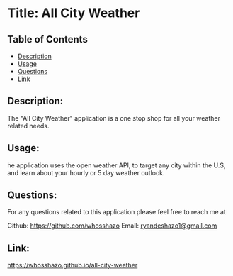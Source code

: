 # Title: All City Weather

## Table of Contents

- [Description](#description)
- [Usage](#usage)
- [Questions](#questions)
- [Link](#link)

## Description:

The "All City Weather" application is a one stop shop for all your weather related needs.

## Usage:

he application uses the open weather API, to target any city within the U.S, and learn about your hourly or 5 day weather outlook.

## Questions:

For any questions related to this application please feel free to reach me at

Github: https://github.com/whosshazo
Email: ryandeshazo1@gmail.com

## Link:

https://whosshazo.github.io/all-city-weather
